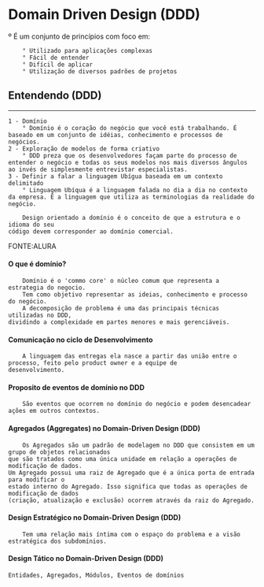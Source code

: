 # Domain Driven Design (DDD)

º É um conjunto de princípios com foco em:
````
	° Utilizado para aplicações complexas
	° Fácil de entender
	° Difícil de aplicar
	° Utilização de diversos padrões de projetos
````
## Entendendo (DDD)
-------
	1 - Domínio
		° Domínio é o coração do negócio que você está trabalhando. É baseado em um conjunto de idéias, conhecimento e processos de negócios.
	2 - Exploração de modelos de forma criativo
		° DDD preza que os desenvolvedores façam parte do processo de entender o negócio e todas os seus modelos nos mais diversos ângulos ao invés de simplesmente entrevistar especialistas.
	3 - Definir a falar a linguagem Ubígua baseada em um contexto delimitado
		° Linguagem Ubíqua é a linguagem falada no dia a dia no contexto da empresa. É a linguagem que utiliza as terminologias da realidade do negócio.

````
	Design orientado a domínio é o conceito de que a estrutura e o idioma do seu 
código devem corresponder ao domínio comercial.
````
FONTE:ALURA


#### O que é domínio?
````
	Domínio é o 'commo core' o núcleo comum que representa a estrategia do negocio.
	Tem como objetivo representar as ideias, conhecimento e processo do negócio. 
	A decomposição de problema é uma das principais técnicas utilizadas no DDD,
dividindo a complexidade em partes menores e mais gerenciáveis.
````

#### Comunicação no ciclo de Desenvolvimento
````
	A linguagem das entregas ela nasce a partir das união entre o processo, feito pelo product owner e a equipe de 
desenvolvimento.   
````

#### Proposito de eventos de domínio no DDD
````
	São eventos que ocorrem no domínio do negócio e podem desencadear ações em outros contextos.
````

#### Agregados (Aggregates) no Domain-Driven Design (DDD)
````
	Os Agregados são um padrão de modelagem no DDD que consistem em um grupo de objetos relacionados
que são tratados como uma única unidade em relação a operações de modificação de dados.
Um Agregado possui uma raiz de Agregado que é a única porta de entrada para modificar o
estado interno do Agregado. Isso significa que todas as operações de modificação de dados
(criação, atualização e exclusão) ocorrem através da raiz do Agregado.
````

#### Design Estratégico no Domain-Driven Design (DDD)
````
	Tem uma relação mais íntima com o espaço do problema e a visão estratégica dos subdomínios.
````

####  Design Tático no Domain-Driven Design (DDD) 
````
Entidades, Agregados, Módulos, Eventos de domínios
````
